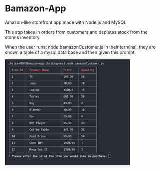 # Bamazon-App
Amazon-like storefront app made with Node.js and MySQL

This app takes in orders from customers and depletes stock from the store's inventory

When the user runs: node bamazonCustomer.js in their terminal, they are shown a 
table of a mysql data base and then given this prompt.

<img src="images/firstPrompt.png" width="400">



